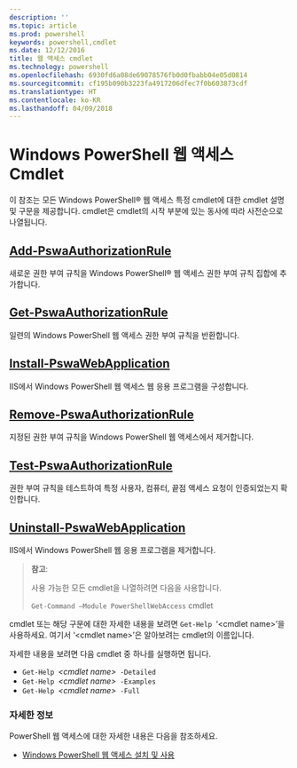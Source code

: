 ```yaml
---
description: ''
ms.topic: article
ms.prod: powershell
keywords: powershell,cmdlet
ms.date: 12/12/2016
title: 웹 액세스 cmdlet
ms.technology: powershell
ms.openlocfilehash: 6930fd6a08de69078576fb0d0fbabb04e05d0814
ms.sourcegitcommit: cf195b090b3223fa4917206dfec7f0b603873cdf
ms.translationtype: HT
ms.contentlocale: ko-KR
ms.lasthandoff: 04/09/2018
---
```

# <a name="windows-powershell-web-access-cmdlets"></a>Windows PowerShell 웹 액세스 Cmdlet

이 참조는 모든 Windows PowerShell® 웹 액세스 특정 cmdlet에 대한 cmdlet 설명 및 구문을 제공합니다. cmdlet은 cmdlet의 시작 부분에 있는 동사에 따라 사전순으로 나열됩니다.

## <a name="add-pswaauthorizationruleadd-pswaauthorizationrulemd"></a>[Add-PswaAuthorizationRule](add-pswaauthorizationrule.md)

새로운 권한 부여 규칙을 Windows PowerShell® 웹 액세스 권한 부여 규칙 집합에 추가합니다.

## <a name="get-pswaauthorizationruleget-pswaauthorizationrulemd"></a>[Get-PswaAuthorizationRule](get-pswaauthorizationrule.md)

일련의 Windows PowerShell 웹 액세스 권한 부여 규칙을 반환합니다.

## <a name="install-pswawebapplicationinstall-pswawebapplicationmd"></a>[Install-PswaWebApplication](install-pswawebapplication.md)

IIS에서 Windows PowerShell 웹 액세스 웹 응용 프로그램을 구성합니다.

## <a name="remove-pswaauthorizationruleremove-pswaauthorizationrulemd"></a>[Remove-PswaAuthorizationRule](remove-pswaauthorizationrule.md)

지정된 권한 부여 규칙을 Windows PowerShell 웹 액세스에서 제거합니다.

## <a name="test-pswaauthorizationruletest-pswaauthorizationrulemd"></a>[Test-PswaAuthorizationRule](test-pswaauthorizationrule.md)

권한 부여 규칙을 테스트하여 특정 사용자, 컴퓨터, 끝점 액세스 요청이 인증되었는지 확인합니다.

## <a name="uninstall-pswawebapplicationuninstall-pswawebapplicationmd"></a>[Uninstall-PswaWebApplication](uninstall-pswawebapplication.md)

IIS에서 Windows PowerShell 웹 응용 프로그램을 제거합니다.

>**참고**:
>
>사용 가능한 모든 cmdlet을 나열하려면 다음을 사용합니다.
>
> `Get-Command –Module PowerShellWebAccess` cmdlet

cmdlet 또는 해당 구문에 대한 자세한 내용을 보려면 `Get-Help `‘&lt;cmdlet name&gt;’을 사용하세요. 여기서 ‘&lt;cmdlet name&gt;’은 알아보려는 cmdlet의 이름입니다.

자세한 내용을 보려면 다음 cmdlet 중 하나를 실행하면 됩니다.

- `Get-Help `*&lt;cmdlet name&gt;*` -Detailed`
- `Get-Help `*&lt;cmdlet name&gt;*` -Examples`
- `Get-Help `*&lt;cmdlet name&gt;*` -Full`

### <a name="more-information"></a>자세한 정보

PowerShell 웹 액세스에 대한 자세한 내용은 다음을 참조하세요.

- [Windows PowerShell 웹 액세스 설치 및 사용](../install-and-use-windows-powershell-web-access.md)